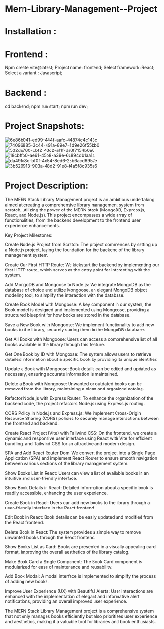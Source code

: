 # Mern-Library-Management--Project
# Installation :
# Frontend :
Npm create vite@latest;
Project name: frontend;
Select framework: React;
Select a variant : Javascript;
# Backend : 
cd backend;
npm run start;
npm run dev;
# Project Snapshots:
![6e86b041-ed99-444f-aafc-44874c4c143c](https://github.com/ManasMishra09/Mern-Library-Management--Project/assets/92935580/1c069c3a-4dbf-4e4d-8389-db73802334fa)
![74096885-3c44-491a-89e7-4d9e26f55bb0](https://github.com/ManasMishra09/Mern-Library-Management--Project/assets/92935580/d4e25a80-b9b8-4734-a0e3-21aac9ec1c8a)
![532de780-cbf2-43c2-a11f-da8f7154b0a8](https://github.com/ManasMishra09/Mern-Library-Management--Project/assets/92935580/30d0a32f-d02b-42eb-815e-cc85deccbb00)
![18cbffb0-ae61-45b8-a39e-6c894db1aa14](https://github.com/ManasMishra09/Mern-Library-Management--Project/assets/92935580/5d9de35e-4afb-4453-8ba6-1049dcbbcce4)
![da49fc8c-bf0f-4d54-8ed6-25b6acd6957e](https://github.com/ManasMishra09/Mern-Library-Management--Project/assets/92935580/43bff56b-2faf-44ac-babe-90312dd6c81f)
![3b529913-903a-48d2-91e8-f4a5f8c935a6](https://github.com/ManasMishra09/Mern-Library-Management--Project/assets/92935580/b05dd4e0-b524-4743-9523-09b5b010a29e)

# Project Description:

The MERN Stack Library Management project is an ambitious undertaking aimed at creating a comprehensive library management system from scratch, utilizing the power of the MERN stack (MongoDB, Express.js, React, and Node.js). This project encompasses a wide array of functionalities, from the backend development to the frontend user experience enhancements.

Key Project Milestones:

Create Node.js Project from Scratch: The project commences by setting up a Node.js project, laying the foundation for the backend of the library management system.

Create Our First HTTP Route: We kickstart the backend by implementing our first HTTP route, which serves as the entry point for interacting with the system.

Add MongoDB and Mongoose to Node.js: We integrate MongoDB as the database of choice and utilize Mongoose, an elegant MongoDB object modeling tool, to simplify the interaction with the database.

Create Book Model with Mongoose: A key component in our system, the Book model is designed and implemented using Mongoose, providing a structured blueprint for how books are stored in the database.

Save a New Book with Mongoose: We implement functionality to add new books to the library, securely storing them in the MongoDB database.

Get All Books with Mongoose: Users can access a comprehensive list of all books available in the library through this feature.

Get One Book by ID with Mongoose: The system allows users to retrieve detailed information about a specific book by providing its unique identifier.

Update a Book with Mongoose: Book details can be edited and updated as necessary, ensuring accurate information is maintained.

Delete a Book with Mongoose: Unwanted or outdated books can be removed from the library, maintaining a clean and organized catalog.

Refactor Node.js with Express Router: To enhance the organization of the backend code, the project refactors Node.js using Express.js routing.

CORS Policy in Node.js and Express.js: We implement Cross-Origin Resource Sharing (CORS) policies to securely manage interactions between the frontend and backend.

Create React Project (Vite) with Tailwind CSS: On the frontend, we create a dynamic and responsive user interface using React with Vite for efficient bundling, and Tailwind CSS for an attractive and modern design.

SPA and Add React Router Dom: We convert the project into a Single Page Application (SPA) and implement React Router to ensure smooth navigation between various sections of the library management system.

Show Books List in React: Users can view a list of available books in an intuitive and user-friendly interface.

Show Book Details in React: Detailed information about a specific book is readily accessible, enhancing the user experience.

Create Book in React: Users can add new books to the library through a user-friendly interface in the React frontend.

Edit Book in React: Book details can be easily updated and modified from the React frontend.

Delete Book in React: The system provides a simple way to remove unwanted books through the React frontend.

Show Books List as Card: Books are presented in a visually appealing card format, improving the overall aesthetics of the library catalog.

Make Book Card a Single Component: The Book Card component is modularized for ease of maintenance and reusability.

Add Book Modal: A modal interface is implemented to simplify the process of adding new books.

Improve User Experience (UX) with Beautiful Alerts: User interactions are enhanced with the implementation of elegant and informative alert notifications, providing an overall improved user experience.

The MERN Stack Library Management project is a comprehensive system that not only manages books efficiently but also prioritizes user experience and aesthetics, making it a valuable tool for libraries and book enthusiasts.




